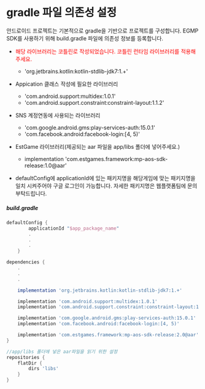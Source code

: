 # gradle 파일 의존성 설정

안드로이드 프로젝트는 기본적으로 gradle을 기반으로 프로젝트를 구성합니다.
EGMP SDK를 사용하기 위해 build.gradle 파일에 의존성 정보를 등록합니다.

* <span style="color: red">해당 라이브러리는 코틀린로 작성되었습니다. 코틀린 런타임 라이브러리를 적용해주세요.</span>
    * 'org.jetbrains.kotlin:kotlin-stdlib-jdk7:1.+'

* Appication 클래스 작성에 필요한 라이브러리
    * 'com.android.support:multidex:1.0.1' 
    * 'com.android.support.constraint:constraint-layout:1.1.2'

* SNS 계정연동에 사용되는 라이브러리
    * 'com.google.android.gms:play-services-auth:15.0.1'
    * 'com.facebook.android:facebook-login:[4, 5)'
* EstGame 라이브러리(제공되는 aar 파일을 app/libs 폴더에 넣어주세요.)
    * implementation 'com.estgames.framework:mp-aos-sdk-release:1.0@aar'

* defaultConfig에 applicationId에 있는 패키지명을 해당게임에 맞는 패키지명을 일치 시켜주어야 구글 로그인이 가능합니다. 자세한 패키지명은 웹플랫폼팀에 문의 부탁드립니다.



##### build.gradle
```gradle
defaultConfig {
        applicationId "$app_package_name"         
        .
        .
        .
    }

dependencies {
    .
    .
    .

    implementation 'org.jetbrains.kotlin:kotlin-stdlib-jdk7:1.+'

    implementation 'com.android.support:multidex:1.0.1'
    implementation 'com.android.support.constraint:constraint-layout:1.1.2'

    implementation 'com.google.android.gms:play-services-auth:15.0.1'
    implementation 'com.facebook.android:facebook-login:[4, 5)'

    implementation 'com.estgames.framework:mp-aos-sdk-release:2.0@aar'
}

//app/libs 폴더에 넣은 aar파일을 읽기 위한 설정
repositories {
    flatDir {
        dirs 'libs'
    }
}
```